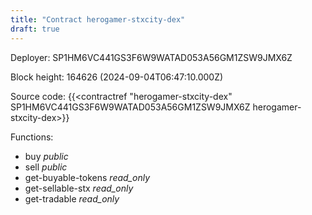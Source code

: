 ```yaml
---
title: "Contract herogamer-stxcity-dex"
draft: true
---
```

Deployer: SP1HM6VC441GS3F6W9WATAD053A56GM1ZSW9JMX6Z


 



Block height: 164626 (2024-09-04T06:47:10.000Z)

Source code: {{<contractref "herogamer-stxcity-dex" SP1HM6VC441GS3F6W9WATAD053A56GM1ZSW9JMX6Z herogamer-stxcity-dex>}}

Functions:

* buy _public_
* sell _public_
* get-buyable-tokens _read_only_
* get-sellable-stx _read_only_
* get-tradable _read_only_
